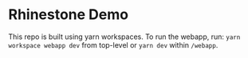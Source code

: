 # Rhinestone Demo

This repo is built using yarn workspaces. To run the webapp, run: `yarn workspace webapp dev` from top-level or `yarn dev` within `/webapp`.
